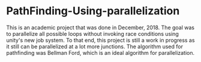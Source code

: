 # PathFinding-Using-parallelization
This is an academic project that was done in December, 2018.  The goal was to parallelize all possible loops without invoking race conditions using unity's new job system.
To that end, this project is still a work in progress as it still can be parallelized at a lot more junctions.
The algorithm used for pathfinding was Bellman Ford, which is an ideal algorithm for parallelization.
